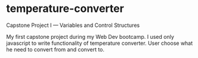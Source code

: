 # temperature-converter
Capstone Project I —
Variables and Control
Structures

My first capstone project during my Web Dev bootcamp.
I used only javascript to write functionality of temperature converter.
User choose what he need to convert from and convert to.
